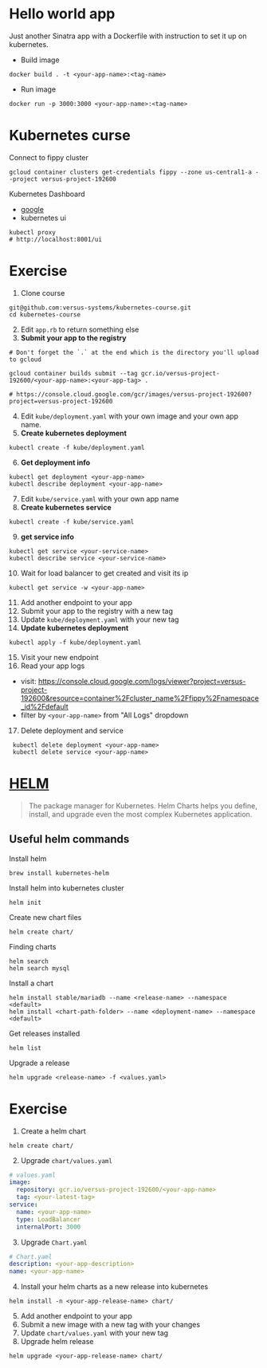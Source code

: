 # Hello world app

Just another Sinatra app with a Dockerfile with instruction to set it up on kubernetes.

- Build image
```console
docker build . -t <your-app-name>:<tag-name>
```
- Run image
```console
docker run -p 3000:3000 <your-app-name>:<tag-name>
```

# Kubernetes curse

Connect to fippy cluster
```console
gcloud container clusters get-credentials fippy --zone us-central1-a --project versus-project-192600
```
Kubernetes Dashboard
- [google](https://console.cloud.google.com/kubernetes/workload?project=versus-project-192600&workload_list_tablesize=50)
- kubernetes ui
```console
kubectl proxy
# http://localhost:8001/ui
```

# Exercise

1. Clone course
```
git@github.com:versus-systems/kubernetes-course.git
cd kubernetes-course
```
2. Edit `app.rb` to return something else
3. **Submit your app to the registry**
```console
# Don't forget the `.` at the end which is the directory you'll upload to gcloud

gcloud container builds submit --tag gcr.io/versus-project-192600/<your-app-name>:<your-app-tag> .

# https://console.cloud.google.com/gcr/images/versus-project-192600?project=versus-project-192600
```
4. Edit `kube/deployment.yaml` with your own image and your own app name.
5. **Create kubernetes deployment**
```console
kubectl create -f kube/deployment.yaml
```
6. **Get deployment info**
```console
kubectl get deployment <your-app-name>
kubectl describe deployment <your-app-name>
```
7. Edit `kube/service.yaml` with your own app name
8. **Create kubernetes service**
```console
kubectl create -f kube/service.yaml
```
9. **get service info**
```console
kubectl get service <your-service-name>
kubectl describe service <your-service-name>
```
10. Wait for load balancer to get created and visit its ip
```console
kubectl get service -w <your-app-name>
```
11. Add another endpoint to your app
12. Submit your app to the registry with a new tag
13. Update `kube/deployment.yaml` with your new tag
14. **Update kubernetes deployment**
```console
kubectl apply -f kube/deployment.yaml
```
15. Visit your new endpoint
16. Read your app logs
  - visit: https://console.cloud.google.com/logs/viewer?project=versus-project-192600&resource=container%2Fcluster_name%2Ffippy%2Fnamespace_id%2Fdefault
  - filter by `<your-app-name>` from "All Logs" dropdown
17. Delete deployment and service
```console
 kubectl delete deployment <your-app-name>
 kubectl delete service <your-app-name>
```

# [HELM](https://helm.sh/)
> The package manager for Kubernetes.
> Helm Charts helps you define, install, and upgrade even the most complex Kubernetes application.

## Useful helm commands

Install helm
```console
brew install kubernetes-helm
```

Install helm into kubernetes cluster
```console
helm init
```

Create new chart files
```console
helm create chart/
```

Finding charts
```console
helm search
helm search mysql
```

Install a chart
```console
helm install stable/mariadb --name <release-name> --namespace <default>
helm install <chart-path-folder> --name <deployment-name> --namespace <default>
```

Get releases installed
```console
helm list
```

Upgrade a release
```console
helm upgrade <release-name> -f <values.yaml>
```

# Exercise

1. Create a helm chart
```console
helm create chart/
```
2. Upgrade `chart/values.yaml`
```yaml
# values.yaml
image:
  repository: gcr.io/versus-project-192600/<your-app-name>
  tag: <your-latest-tag>
service:
  name: <your-app-name>
  type: LoadBalancer
  internalPort: 3000
```
3. Upgrade `Chart.yaml`
```yaml
# Chart.yaml
description: <your-app-description>
name: <your-app-name>
```
4. Install your helm charts as a new release into kubernetes
```console
helm install -n <your-app-release-name> chart/
```
5. Add another endpoint to your app
6. Submit a new image with a new tag with your changes
7. Update `chart/values.yaml` with your new tag
8. Upgrade helm release
```console
helm upgrade <your-app-release-name> chart/
```
